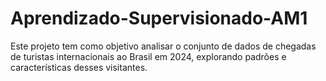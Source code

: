 # Aprendizado-Supervisionado-AM1
Este projeto tem como objetivo analisar o conjunto de dados de chegadas de turistas internacionais ao Brasil em 2024, explorando padrões e características desses visitantes.
